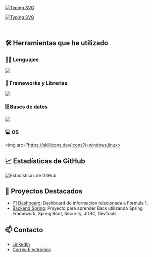 <a href="https://git.io/typing-svg"><img src="https://readme-typing-svg.demolab.com?font=Poppins&weight=600&size=30&duration=1000&pause=1000&center=true&repeat=false&width=650&lines=%C2%A1Sebastian+Hermosilla" alt="Typing SVG" /></a>

<!-- Typing SVG by DenverCoder1 - https://github.com/DenverCoder1/readme-typing-svg -->
<a href="https://git.io/typing-svg"><img src="https://readme-typing-svg.demolab.com?font=Fira+Code&duration=3000&pause=1000&center=true&width=435&lines=QA+Automation+Tester;Web+Developer;Cybersec+Enthusiast" alt="Typing SVG" /></a>

<br/>

## 🛠️ Herramientas que he utilizado

### 👨‍💻 Lenguajes

<p>
 <img src="https://skillicons.dev/icons?i=html,css,js,nodejs,ts,python,bash,java&perline=5" />
</p>

### 🧰 Frameworks y Librerias
<img src="https://skillicons.dev/icons?i=spring,react,selenium,gherkin,maven" />

### 🗄️ Bases de datos

<p>
    <img src="https://skillicons.dev/icons?i=mysql,postgres,mongo" />
</p>

### 💻 OS

<img src="https://skillicons.dev/icons?i=windows,linux>


## 📈 Estadísticas de GitHub

![Estadísticas de GitHub](https://github-readme-stats.vercel.app/api?username=sehermosillaf&show_icons=true&theme=radical)

## 🚀 Proyectos Destacados

- [F1 Dashboard](https://github.com/sehermosillaf/F1infodash): Dashboard de informacion relacionada a Formula 1.
- [Backend Spring](https://github.com/sehermosillaf/Control-de-tareas): Proyecto para aprender Back utilizando Spring Framework, Spring Boot, Security, JDBC, DevTools.


## 📫 Contacto

- [LinkedIn](https://www.linkedin.com/in/sebastianhf)
- [Correo Electrónico](mailto:sehermosillaf@gmail.com)


